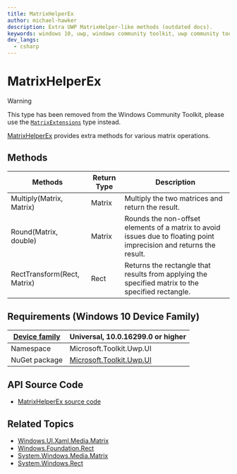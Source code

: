 ```yaml
---
title: MatrixHelperEx
author: michael-hawker
description: Extra UWP MatrixHelper-like methods (outdated docs).
keywords: windows 10, uwp, windows community toolkit, uwp community toolkit, uwp toolkit, Extensions, matrix, MatrixHelper, Multiply, round, Rect, Transform
dev_langs:
  - csharp
---
```


# MatrixHelperEx

> [!WARNING]
> This type has been removed from the Windows Community Toolkit, please use the [`MatrixExtensions`](/dotnet/api/microsoft.toolkit.uwp.ui.media.MatrixExtensions) type instead.

[MatrixHelperEx](/dotnet/api/microsoft.toolkit.uwp.ui.extensions.matrixhelperex) provides extra methods for various matrix operations.

## Methods

| Methods | Return Type | Description |
| -- | -- | -- |
| Multiply(Matrix, Matrix) | Matrix | Multiply the two matrices and return the result. |
| Round(Matrix, double) | Matrix | Rounds the non-offset elements of a matrix to avoid issues due to floating point imprecision and returns the result. |
| RectTransform(Rect, Matrix) | Rect | Returns the rectangle that results from applying the specified matrix to the specified rectangle. |

## Requirements (Windows 10 Device Family)

| [Device family](https://go.microsoft.com/fwlink/p/?LinkID=526370) | Universal, 10.0.16299.0 or higher |
| --- | --- |
| Namespace | Microsoft.Toolkit.Uwp.UI |
| NuGet package | [Microsoft.Toolkit.Uwp.UI](https://www.nuget.org/packages/Microsoft.Toolkit.Uwp.UI/) |

## API Source Code

- [MatrixHelperEx source code](https://github.com/windows-toolkit/WindowsCommunityToolkit/blob/rel/7.0.0/Microsoft.Toolkit/Extensions/Media/MatrixHelperEx.cs)

## Related Topics

- [Windows.UI.Xaml.Media.Matrix](/uwp/api/Windows.UI.Xaml.Media.Matrix)
- [Windows.Foundation.Rect](/uwp/api/Windows.Foundation.Rect)
- [System.Windows.Media.Matrix](https://msdn.microsoft.com/library/system.windows.media.matrix(v=vs.110).aspx)
- [System.Windows.Rect](https://msdn.microsoft.com/library/system.windows.rect(v=vs.110).aspx)
